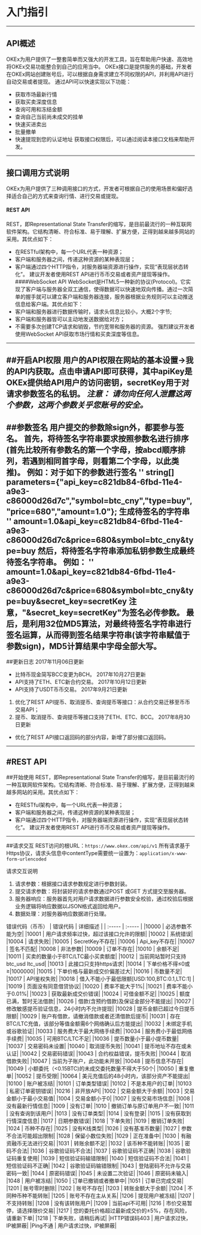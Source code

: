 # 入门指引
---- 
## API概述
OKEx为用户提供了一整套简单而又强大的开发工具，旨在帮助用户快速、高效地将OKEx交易功能整合到自己的应用当中。
OKEx接口是提供服务的基础，开发者在OKEx网站创建账号后，可以根据自身需求建立不同权限的API，并利用API进行自动交易或者提现。
通过API可以快速实现以下功能：
- 获取市场最新行情
- 获取买卖深度信息
- 查询可用和冻结金额
- 查询自己当前尚未成交的挂单
- 快速买进卖出
- 批量撤单
- 快速提现到您的认证地址
获取接口权限后，可以通过阅读本接口文档来帮助开发。
---- 
## 接口调用方式说明
OKEx为用户提供了三种调用接口的方式，开发者可根据自己的使用场景和偏好选择适合自己的方式来查询行情、进行交易或提现。
#### REST API
REST，即Representational State Transfer的缩写，是目前最流行的一种互联网软件架构。它结构清晰、符合标准、易于理解、扩展方便，正得到越来越多网站的采用。其优点如下：
- 在RESTful架构中，每一个URL代表一种资源；
- 客户端和服务器之间，传递这种资源的某种表现层；
- 客户端通过四个HTTP指令，对服务器端资源进行操作，实现“表现层状态转化”。
建议开发者使用REST API进行币币交易或者资产提现等操作。
####WebSocket API
WebSocket是HTML5一种新的协议(Protocol)。它实现了客户端与服务器全双工通信，使得数据可以快速地双向传播。通过一次简单的握手就可以建立客户端和服务器连接，服务器根据业务规则可以主动推送信息给客户端。其优点如下：
- 客户端和服务器进行数据传输时，请求头信息比较小，大概2个字节;
- 客户端和服务器皆可以主动地发送数据给对方；
- 不需要多次创建TCP请求和销毁，节约宽带和服务器的资源。
强烈建议开发者使用WebSocket API获取市场行情和买卖深度等信息。
---- 
##开启API权限
用户的API权限在网站的基本设置->我的API内获取。点击申请API即可获得，其中apiKey是OKEx提供给API用户的访问密钥，secretKey用于对请求参数签名的私钥。
**_注意： 请勿向任何人泄露这两个参数，这两个参数关乎您账号的安全。_**
---- 
##参数签名
用户提交的参数除sign外，都要参与签名。
首先，将待签名字符串要求按照参数名进行排序(首先比较所有参数名的第一个字母，按abcd顺序排列，若遇到相同首字母，则看第二个字母，以此类推)。
例如：对于如下的参数进行签名
'' string[] parameters={"api_key=c821db84-6fbd-11e4-a9e3-c86000d26d7c","symbol=btc_cny","type=buy","price=680","amount=1.0"}; 
生成待签名的字符串
'' amount=1.0&api_key=c821db84-6fbd-11e4-a9e3-c86000d26d7c&price=680&symbol=btc_cny&type=buy
然后，将待签名字符串添加私钥参数生成最终待签名字符串。
例如：
'' amount=1.0&api_key=c821db84-6fbd-11e4-a9e3-c86000d26d7c&price=680&symbol=btc_cny&type=buy&secret_key=secretKey
注意，"&secret\_key=secretKey"为签名必传参数。
最后，是利用32位MD5算法，对最终待签名字符串进行签名运算，从而得到签名结果字符串(该字符串赋值于参数sign)，MD5计算结果中字母全部大写。
---- 
##更新日志
2017年11月06日更新
- 比特币现金简写BCC变更为BCH。
2017年10月27日更新
- API支持了ETH、ETC新合约交易。
2017年10月12日更新
- API支持了USDT币币交易。
2017年9月21日更新
1. 优化了REST API提币、取消提币、查询提币等接口：从合约交易迁移至币币交易API；
2. 提币、取消提币、查询提币等接口支持了ETH、ETC、BCC。
2017年8月30日更新
- 优化了REST API接口返回码的部分内容，新增了部分接口返回码。
---- 
#REST API
---- 
##开始使用
REST，即Representational State Transfer的缩写，是目前最流行的一种互联网软件架构。它结构清晰、符合标准、易于理解、扩展方便，正得到越来越多网站的采用。其优点如下：
- 在RESTful架构中，每一个URL代表一种资源；
- 客户端和服务器之间，传递这种资源的某种表现层；
- 客户端通过四个HTTP指令，对服务器端资源进行操作，实现“表现层状态转化”。
建议开发者使用REST API进行币币交易或者资产提现等操作。
----
##请求交互
REST访问的根URL：`https://www.okex.com/api/v1` 
所有请求基于Https协议，请求头信息中contentType需要统一设置为：`application/x-www-form-urlencoded`

请求交互说明
1. 请求参数：根据接口请求参数规定进行参数封装。
2. 提交请求参数：将封装好的请求参数通过POST 或GET 方式提交至服务器。
3. 服务器响应：服务器首先对用户请求数据进行参数安全校验，通过校验后根据业务逻辑将响应数据以JSON格式返回给用户。
4. 数据处理：对服务器响应数据进行处理。

错误代码（币币）
| 错误代码        | 详细描述    |
| :-----    | :-----   |
|10000	|	必选参数不能为空|
|10001	|	用户请求频率过快，超过该接口允许的限额|
|10002	|	系统错误|
|10004	|	请求失败|
|10005	|	SecretKey不存在|
|10006	|	Api\_key不存在|
|10007	|	签名不匹配|
|10008	|	非法参数|
|10009	|	订单不存在|
|10010	|	余额不足|
|10011	|	买卖的数量小于BTC/LTC最小买卖额度|
|10012	|	当前网站暂时只支持btc\_usd ltc\_usd|
|10013	|	此接口只支持https请求|
|10014	|	下单价格不得≤0或≥|1000000|
|10015	|	下单价格与最新成交价偏差过大|
|10016	|	币数量不足|
|10017	|	API鉴权失败|
|10018	|	借入不能小于最低限额\[USD:100,BTC:0.1,LTC:1] |
|10019	|	页面没有同意借贷协议|
|10020	|	费率不能大于1%|
|10021	|	费率不能小于0.01%|
|10023	|	获取最新成交价错误|
|10024	|	可借金额不足|
|10025	|	额度已满，暂时无法借款|
|10026	|	借款(含预约借款)及保证金部分不能提出|
|10027	|	修改敏感提币验证信息，24小时内不允许提现|
|10028	|	提币金额已超过今日提币限额|
|10029	|	账户有借款，请撤消借款或者还清借款后提币|
|10031	|	存在BTC/LTC充值，该部分等值金额需6个网络确认后方能提出|
|10032	|	未绑定手机或谷歌验证|
|10033	|	服务费大于最大网络手续费|
|10034	|	服务费小于最低网络手续费|
|10035	|	可用BTC/LTC不足|
|10036	|	提币数量小于最小提币数量|
|10037	|	交易密码未设置|
|10040	|	取消提币失败|
|10041	|	提币地址不存在或未认证|
|10042	|	交易密码错误|
|10043	|	合约权益错误，提币失败|
|10044	|	取消借款失败|
|10047	|	当前为子账户，此功能未开放|
|10048	|	提币信息不存在|
|10049	|	小额委托（<0.15BTC)的未成交委托数量不得大于50个|
|10050	|	重复撤单|
|10052	|	提币受限|
|10064	|	美元充值后的48小时内，该部分资产不能提出|
|10100	|	账户被冻结|
|10101	|	订单类型错误|
|10102	|	不是本用户的订单|
|10103	|	私密订单密钥错误|
|10216	|	非开放API|
|1002	|	交易金额大于余额|
|1003	|	交易金额小于最小交易值|
|1004	|	交易金额小于0|
|1007	|	没有交易市场信息|
|1008	|	没有最新行情信息|
|1009	|	没有订单|
|1010	|	撤销订单与原订单用户不一致|
|1011	|	没有查询到该用户|
|1013	|	没有订单类型|
|1014	|	没有登录|
|1015	|	没有获取到行情深度信息|
|1017	|	日期参数错误|
|1018	|	下单失败|
|1019	|	撤销订单失败|
|1024	|	币种不存在|
|1025	|	没有K线类型|
|1026	|	没有基准币数量|
|1027	|	参数不合法可能超出限制|
|1028	|	保留小数位失败|
|1029	|	正在准备中|
|1030	|	有融资融币无法进行交易|
|1031	|	转账余额不足|
|1032	|	该币种不能转账|
|1035	|	密码不合法|
|1036	|	谷歌验证码不合法|
|1037	|	谷歌验证码不正确|
|1038	|	谷歌验证码重复使用|
|1039	|	短信验证码输错限制|
|1040	|	短信验证码不合法|
|1041	|	短信验证码不正确|
|1042	|	谷歌验证码输错限制|
|1043	|	登陆密码不允许与交易密码一致|
|1044	|	原密码错误|
|1045	|	未设置二次验证|
|1046	|	原密码未输入|
|1048	|	用户被冻结|
|1050	|	订单已撤销或者撤单中|
|1051	|	订单已完成交易|
|1201	|	账号零时删除|
|1202	|	账号不存在|
|1203	|	转账金额大于余额|
|1204	|	不同种币种不能转账|
|1205	|	账号不存在主从关系|
|1206	|	提现用户被冻结|
|1207	|	不支持转账|
|1208	|	没有该转账用户|
|1209	|	当前api不可用|
|1216	|	市价交易暂停，请选择限价交易|
|1217	|	您的委托价格超过最新成交价的±5%，存在风险，请重新下单|
|1218	|	下单失败，请稍后再试|
|HTTP错误码403	|	用户请求过快，IP被屏蔽|
|Ping不通	|	用户请求过快，IP被屏蔽|
